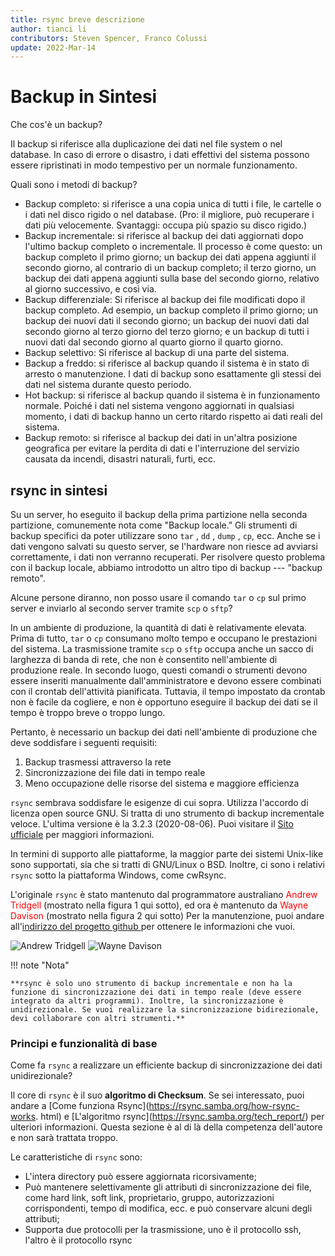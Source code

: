 ```yaml
---
title: rsync breve descrizione
author: tianci li
contributors: Steven Spencer, Franco Colussi
update: 2022-Mar-14
---
```


# Backup in Sintesi

Che cos'è un backup?

Il backup si riferisce alla duplicazione dei dati nel file system o nel database. In caso di errore o disastro, i dati effettivi del sistema possono essere ripristinati in modo tempestivo per un normale funzionamento.

Quali sono i metodi di backup?

* Backup completo: si riferisce a una copia unica di tutti i file, le cartelle o i dati nel disco rigido o nel database. (Pro: il migliore, può recuperare i dati più velocemente. Svantaggi: occupa più spazio su disco rigido.)
* Backup incrementale: si riferisce al backup dei dati aggiornati dopo l'ultimo backup completo o incrementale. Il processo è come questo: un backup completo il primo giorno; un backup dei dati appena aggiunti il secondo giorno, al contrario di un backup completo; il terzo giorno, un backup dei dati appena aggiunti sulla base del secondo giorno, relativo al giorno successivo, e così via.
* Backup differenziale: Si riferisce al backup dei file modificati dopo il backup completo. Ad esempio, un backup completo il primo giorno; un backup dei nuovi dati il secondo giorno; un backup dei nuovi dati dal secondo giorno al terzo giorno del terzo giorno; e un backup di tutti i nuovi dati dal secondo giorno al quarto giorno il quarto giorno.
* Backup selettivo: Si riferisce al backup di una parte del sistema.
* Backup a freddo: si riferisce al backup quando il sistema è in stato di arresto o manutenzione. I dati di backup sono esattamente gli stessi dei dati nel sistema durante questo periodo.
* Hot backup: si riferisce al backup quando il sistema è in funzionamento normale. Poiché i dati nel sistema vengono aggiornati in qualsiasi momento, i dati di backup hanno un certo ritardo rispetto ai dati reali del sistema.
* Backup remoto: si riferisce al backup dei dati in un'altra posizione geografica per evitare la perdita di dati e l'interruzione del servizio causata da incendi, disastri naturali, furti, ecc.

## rsync in sintesi

Su un server, ho eseguito il backup della prima partizione nella seconda partizione, comunemente nota come "Backup locale." Gli strumenti di backup specifici da poter utilizzare sono `tar` , `dd` , `dump` , `cp`, ecc. Anche se i dati vengono salvati su questo server, se l'hardware non riesce ad avviarsi correttamente, i dati non verranno recuperati. Per risolvere questo problema con il backup locale, abbiamo introdotto un altro tipo di backup --- "backup remoto".

Alcune persone diranno, non posso usare il comando `tar` o `cp` sul primo server e inviarlo al secondo server tramite `scp` o `sftp`?

In un ambiente di produzione, la quantità di dati è relativamente elevata. Prima di tutto, `tar` o `cp` consumano molto tempo e occupano le prestazioni del sistema. La trasmissione tramite `scp` o `sftp` occupa anche un sacco di larghezza di banda di rete, che non è consentito nell'ambiente di produzione reale. In secondo luogo, questi comandi o strumenti devono essere inseriti manualmente dall'amministratore e devono essere combinati con il crontab dell'attività pianificata. Tuttavia, il tempo impostato da crontab non è facile da cogliere, e non è opportuno eseguire il backup dei dati se il tempo è troppo breve o troppo lungo.

Pertanto, è necessario un backup dei dati nell'ambiente di produzione che deve soddisfare i seguenti requisiti:

1. Backup trasmessi attraverso la rete
2. Sincronizzazione dei file dati in tempo reale
3. Meno occupazione delle risorse del sistema e maggiore efficienza

`rsync` sembrava soddisfare le esigenze di cui sopra. Utilizza l'accordo di licenza open source GNU. Si tratta di uno strumento di backup incrementale veloce. L'ultima versione è la 3.2.3 (2020-08-06). Puoi visitare il [Sito ufficiale](https://rsync.samba.org/) per maggiori informazioni.

In termini di supporto alle piattaforme, la maggior parte dei sistemi Unix-like sono supportati, sia che si tratti di GNU/Linux o BSD. Inoltre, ci sono i relativi `rsync` sotto la piattaforma Windows, come cwRsync.

L'originale `rsync` è stato mantenuto dal programmatore australiano <font color=red>Andrew Tridgell</font> (mostrato nella figura 1 qui sotto), ed ora è mantenuto da <font color=red>Wayne Davison</font> (mostrato nella figura 2 qui sotto) Per la manutenzione, puoi andare all'[indirizzo del progetto github ](https://github.com/WayneD/rsync) per ottenere le informazioni che vuoi.

![ Andrew Tridgell ](images/Andrew_Tridgell.jpg) ![ Wayne Davison ](images/Wayne_Davison.jpg)

!!! note "Nota"

    **rsync è solo uno strumento di backup incrementale e non ha la funzione di sincronizzazione dei dati in tempo reale (deve essere integrato da altri programmi). Inoltre, la sincronizzazione è unidirezionale. Se vuoi realizzare la sincronizzazione bidirezionale, devi collaborare con altri strumenti.**

### Principi e funzionalità di base

Come fa `rsync` a realizzare un efficiente backup di sincronizzazione dei dati unidirezionale?

Il core di `rsync` è il suo **algoritmo di Checksum**. Se sei interessato, puoi andare a \[Come funziona Rsync\](https://rsync.samba.org/how-rsync-works. html) e \[L'algoritmo rsync\](https://rsync.samba.org/tech_report/) per ulteriori informazioni. Questa sezione è al di là della competenza dell'autore e non sarà trattata troppo.

Le caratteristiche di `rsync` sono:

* L'intera directory può essere aggiornata ricorsivamente;
* Può mantenere selettivamente gli attributi di sincronizzazione dei file, come hard link, soft link, proprietario, gruppo, autorizzazioni corrispondenti, tempo di modifica, ecc. e può conservare alcuni degli attributi;
* Supporta due protocolli per la trasmissione, uno è il protocollo ssh, l'altro è il protocollo rsync
